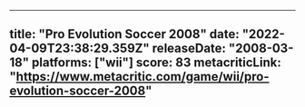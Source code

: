 
---
title: "Pro Evolution Soccer 2008"
date: "2022-04-09T23:38:29.359Z"
releaseDate: "2008-03-18"
platforms: ["wii"]
score: 83
metacriticLink: "https://www.metacritic.com/game/wii/pro-evolution-soccer-2008"
---
